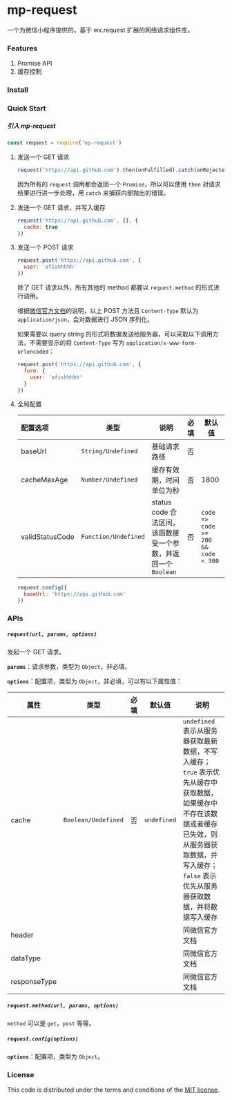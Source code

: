# mp-request

一个为微信小程序提供的，基于 wx.request 扩展的网络请求组件库。

### Features

1. Promise API
2. 缓存控制

### Install

### Quick Start

##### 引入 mp-request

``` javascript
const request = require('mp-request')
```

1. 发送一个 GET 请求

   ``` javascript
   request('https://api.github.com').then(onFulfilled).catch(onRejected)
   ```

   因为所有的 `request` 调用都会返回一个 `Promise`，所以可以使用 `then` 对请求结果进行进一步处理，用 `catch` 来捕获内部抛出的错误。

2. 发送一个 GET 请求，并写入缓存

   ``` javascript
   request('https://api.github.com', {}, {
     cache: true
   })
   ```


3. 发送一个 POST 请求

   ``` javascript
   request.post('https://api.github.com', {
     user: 'afishhhhh'
   })
   ```

   除了 GET 请求以外，所有其他的 method 都要以 `request.method` 的形式进行调用。

   根据[微信官方文档](https://developers.weixin.qq.com/miniprogram/dev/api/wx.request.html#data-%E5%8F%82%E6%95%B0%E8%AF%B4%E6%98%8E)的说明，以上 POST 方法且 `Content-Type` 默认为 `application/json`，会对数据进行 JSON 序列化。

   如果需要以 query string 的形式将数据发送给服务器，可以采取以下调用方法，不需要显示的将 `Content-Type` 写为 `application/x-www-form-urlencoded`：

   ``` javascript
   request.post('https://api.github.com', {
     form: {
       user: 'afishhhhh'
     }
   })
   ```

4. 全局配置

   | 配置选项            | 类型                   | 说明                                       | 必填   | 默认值                                 |
   | :-------------- | -------------------- | ---------------------------------------- | ---- | ----------------------------------- |
   | baseUrl         | `String/Undefined`   | 基础请求路径                                   | 否    |                                     |
   | cacheMaxAge     | `Number/Undefined`   | 缓存有效期，时间单位为秒                             | 否    | 1800                                |
   | validStatusCode | `Function/Undefined` | status code 合法区间，该函数接受一个参数，并返回一个 `Boolean` | 否    | `code => code >= 200 && code < 300` |

   ``` javascript
   request.config({
     baseUrl: 'https://api.github.com'
   })
   ```

### APIs

#####  `request(url, params, options)`

发起一个 GET 请求。

**`params`**：请求参数，类型为 `Object`，非必填。

**`options`**：配置项，类型为 `Object`，非必填，可以有以下属性值：

| 属性           | 类型                  | 必填   | 默认值         | 说明                                       |
| ------------ | ------------------- | ---- | ----------- | ---------------------------------------- |
| cache        | `Boolean/Undefined` | 否    | `undefined` | `undefined` 表示从服务器获取最新数据，不写入缓存；`true` 表示优先从缓存中获取数据，如果缓存中不存在该数据或者缓存已失效，则从服务器获取数据，并写入缓存；`false` 表示优先从服务器获取数据，并将数据写入缓存 |
| header       |                     |      |             | 同微信官方文档                                  |
| dataType     |                     |      |             | 同微信官方文档                                  |
| responseType |                     |      |             | 同微信官方文档                                  |



##### `request.method(url, params, options)`

`method` 可以是 `get`，`post` 等等。



##### `request.config(options)`

**`options`**：配置项，类型为 `Object`。

### License

This code is distributed under the terms and conditions of the [MIT license](LICENSE).

